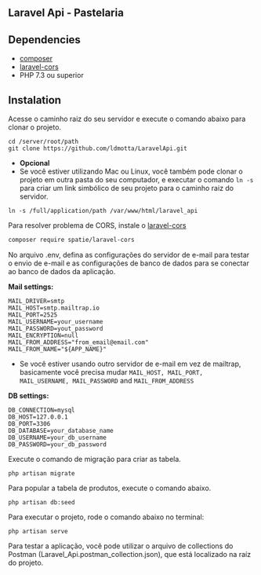 ## Laravel Api - Pastelaria

## Dependencies

* [composer](https://getcomposer.org/)
* [laravel-cors](https://github.com/spatie/laravel-cors)
* PHP 7.3 ou superior

## Instalation

Acesse o caminho raiz do seu servidor e execute o comando abaixo para clonar o projeto.

```
cd /server/root/path
git clone https://github.com/ldmotta/LaravelApi.git
```

* **Opcional**
* Se você estiver utilizando Mac ou Linux, você também pode clonar o projeto em outra pasta do seu computador, e executar o comando ```ln -s``` para criar um link simbólico de seu projeto para o caminho raiz do servidor.

```
ln -s /full/application/path /var/www/html/laravel_api
```


<!-- Execute o comando de instalação do Laravel 6, executando o comando abaixo no terminal.

```bash
composer create-project --prefer-dist laravel/laravel pastelaria "6.*"
``` -->

Para resolver problema de CORS, instale o [laravel-cors](https://github.com/spatie/laravel-cors)

```bash
composer require spatie/laravel-cors
```

No arquivo .env, defina as configurações do servidor de e-mail para testar o envio de e-mail e as configurações de banco de dados para se conectar ao banco de dados da aplicação.

**Mail settings:**

```
MAIL_DRIVER=smtp
MAIL_HOST=smtp.mailtrap.io
MAIL_PORT=2525
MAIL_USERNAME=your_username
MAIL_PASSWORD=yout_password
MAIL_ENCRYPTION=null
MAIL_FROM_ADDRESS="from_email@email.com"
MAIL_FROM_NAME="${APP_NAME}"
```
* Se você estiver usando outro servidor de e-mail em vez de mailtrap, basicamente você precisa mudar ```MAIL_HOST, MAIL_PORT, MAIL_USERNAME, MAIL_PASSWORD``` and ```MAIL_FROM_ADDRESS```

**DB settings:**

```
DB_CONNECTION=mysql
DB_HOST=127.0.0.1
DB_PORT=3306
DB_DATABASE=your_database_name
DB_USERNAME=your_db_username
DB_PASSWORD=your_db_password
```

Execute o comando de migração para criar as tabela.

```
php artisan migrate
```

Para popular a tabela de produtos, execute o comando abaixo.
```
php artisan db:seed
```

Para executar o projeto, rode o comando abaixo no terminal:

```
php artisan serve
```

Para testar a aplicação, você pode utilizar o arquivo de collections do Postman (Laravel_Api.postman_collection.json), que está localizado na raíz do projeto.